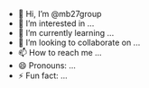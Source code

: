 - 👋 Hi, I’m @mb27group
- 👀 I’m interested in ...
- 🌱 I’m currently learning ...
- 💞️ I’m looking to collaborate on ...
- 📫 How to reach me ...
- 😄 Pronouns: ...
- ⚡ Fun fact: ...

<!---
mb27group/mb27group is a ✨ special ✨ repository because its `README.md` (this file) appears on your GitHub profile.
You can click the Preview link to take a look at your changes.
--->

